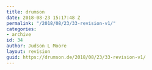 ```yaml
---
title: drumson
date: 2018-08-23 15:17:48 Z
permalink: "/2018/08/23/33-revision-v1/"
categories:
- archive
id: 34
author: Judson L Moore
layout: revision
guid: https://drumson.de/2018/08/23/33-revision-v1/
---
```



